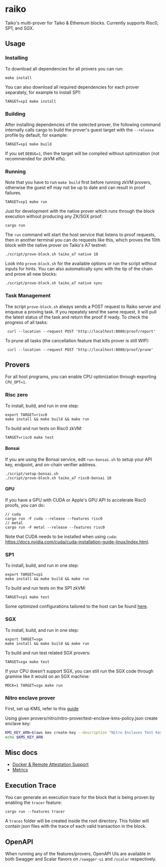 # raiko

Taiko's multi-prover for Taiko & Ethereum blocks. Currently supports Risc0, SP1, and SGX.

## Usage

### Installing

To download all dependencies for all provers you can run:

```shell
make install
```

You can also download all required dependencies for each prover separately, for example to install SP1:

```shell
TARGET=sp1 make install
```

### Building

After installing dependencies of the selected prover, the following command internally calls cargo to build the prover's guest target with the `--release` profile by default, for example:

```shell
TARGET=sp1 make build
```

If you set `DEBUG=1`, then the target will be compiled without optimization (not recommended for zkVM elfs).

### Running

Note that you have to run `make build` first before running zkVM provers, otherwise the guest elf may not be up to date and can result in proof failures.

```shell
TARGET=sp1 make run
```

Just for development with the native prover which runs through the block execution without producing any ZK/SGX proof:

```shell
cargo run
```

The `run` command will start the host service that listens to proof requests, then in another terminal you can do requests like this, which proves the 10th block with the native prover on Taiko's A7 testnet:

```shell
./script/prove-block.sh taiko_a7 native 10
```

Look into `prove-block.sh` for the available options or run the script without inputs for hints. You can also automatically sync with the tip of the chain and prove all new blocks:

```
./script/prove-block.sh taiko_a7 native sync
```

### Task Management
The script `prove-block.sh` always sends a POST request to Raiko server and enqueue a proving task. If you repeately send the same request, it will pull the latest status of the task and return the proof if ready. 
To check the progress of all tasks:

```shell
 curl --location --request POST 'http://localhost:8080/proof/report'
```

To prune all tasks (the cancellation feature that kills prover is still WIP):

```shell
 curl --location --request POST 'http://localhost:8080/proof/prune'
```

## Provers

For all host programs, you can enable CPU optimization through exporting `CPU_OPT=1`.

### Risc zero

To install, build, and run in one step:

```shell
export TARGET=risc0
make install && make build && make run
```

To build and run tests on Risc0 zkVM:

```shell
TARGET=risc0 make test
```

#### Bonsai

If you are using the Bonsai service, edit `run-bonsai.sh` to setup your API key, endpoint, and on-chain verifier address.

```shell
./script/setup-bonsai.sh
./script/prove-block.sh taiko_a7 risc0-bonsai 10
```

#### GPU

If you have a GPU with CUDA or Apple's GPU API to accelerate Risc0 proofs, you can do:

```shell
// cuda
cargo run -F cuda --release --features risc0
// metal
cargo run -F metal --release --features risc0
```

Note that CUDA needs to be installed when using `cuda`: https://docs.nvidia.com/cuda/cuda-installation-guide-linux/index.html.

### SP1

To install, build, and run in one step:

```shell
export TARGET=sp1
make install && make build && make run
```

To build and run tests on the SP1 zkVM:

```shell
TARGET=sp1 make test
```

Some optimized configurations tailored to the host can be found [here](docs/README_SP1.md).

### SGX

To install, build, and run in one step:

```shell
export TARGET=sgx
make install && make build && make run
```

To build and run test related SGX provers:

```shell
TARGET=sgx make test
```

If your CPU doesn't support SGX, you can still run the SGX code through gramine like it would on an SGX machine:

```shell
MOCK=1 TARGET=sgx make run
```

### Nitro enclave prover

First, set up KMS, refer to this [guide](https://github.com/aws/aws-nitro-enclaves-sdk-c/blob/main/docs/kmstool.md#set-up-kms)

Using given provers/nitro/nitro-prover/test-enclave-kms-policy.json create enclave key:

```bash
KMS_KEY_ARN=$(aws kms create-key --description "Nitro Enclaves Test Key" --policy file://test-enclave-kms-policy.json --query KeyMetadata.Arn --output text)
echo $KMS_KEY_ARN
```

## Misc docs

- [Docker & Remote Attestation Support](docs/README_Docker_and_RA.md)
- [Metrics](docs/README_Metrics.md)

## Execution Trace

You can generate an execution trace for the block that is being proven by enabling the `tracer` feature:

```shell
cargo run --features tracer
```

A `traces` folder will be created inside the root directory. This folder will contain json files with the trace of each valid transaction in the block.

## OpenAPI

When running any of the features/provers, OpenAPI UIs are available in both Swagger and Scalar flavors on `/swagger-ui` and `/scalar` respectively.
